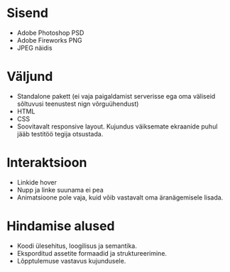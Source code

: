 # Sisend
* Adobe Photoshop PSD
* Adobe Fireworks PNG
* JPEG näidis

# Väljund
* Standalone pakett (ei vaja paigaldamist serverisse ega oma väliseid sõltuvusi teenustest nign võrguühendust)
* HTML
* CSS
* Soovitavalt responsive layout. Kujundus väiksemate ekraanide puhul jääb testitöö tegija otsustada.

# Interaktsioon
* Linkide hover
* Nupp ja linke suunama ei pea
* Animatsioone pole vaja, kuid võib vastavalt oma äranägemisele lisada.

# Hindamise alused
* Koodi ülesehitus, loogilisus ja semantika.
* Eksporditud assetite formaadid ja struktureerimine.
* Lõpptulemuse vastavus kujundusele.